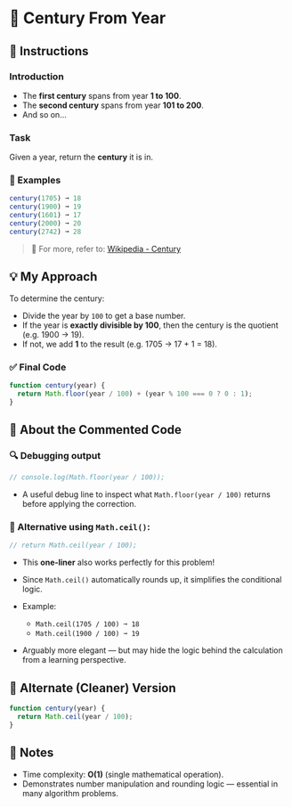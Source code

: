 # 📅 Century From Year

## 🧾 Instructions

### Introduction

- The **first century** spans from year **1 to 100**.
- The **second century** spans from year **101 to 200**.
- And so on...

### Task

Given a year, return the **century** it is in.

### 🧪 Examples

```js
century(1705) ➞ 18
century(1900) ➞ 19
century(1601) ➞ 17
century(2000) ➞ 20
century(2742) ➞ 28
````

> 📖 For more, refer to: [Wikipedia - Century](https://en.wikipedia.org/wiki/Century)

## 💡 My Approach

To determine the century:

* Divide the year by `100` to get a base number.
* If the year is **exactly divisible by 100**, then the century is the quotient (e.g. 1900 → 19).
* If not, we add **1** to the result (e.g. 1705 → 17 + 1 = 18).

### ✅ Final Code

```js
function century(year) {
  return Math.floor(year / 100) + (year % 100 === 0 ? 0 : 1);
}
```

## 💭 About the Commented Code

### 🔍 Debugging output

```js
// console.log(Math.floor(year / 100));
```

* A useful debug line to inspect what `Math.floor(year / 100)` returns before applying the correction.

### 🚫 Alternative using `Math.ceil()`:

```js
// return Math.ceil(year / 100);
```

* This **one-liner** also works perfectly for this problem!
* Since `Math.ceil()` automatically rounds up, it simplifies the conditional logic.
* Example:

  * `Math.ceil(1705 / 100) ➞ 18`
  * `Math.ceil(1900 / 100) ➞ 19`
* Arguably more elegant — but may hide the logic behind the calculation from a learning perspective.

## 🔁 Alternate (Cleaner) Version

```js
function century(year) {
  return Math.ceil(year / 100);
}
```

## 📌 Notes

* Time complexity: **O(1)** (single mathematical operation).
* Demonstrates number manipulation and rounding logic — essential in many algorithm problems.
